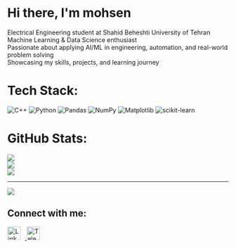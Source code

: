 # Hi there, I'm mohsen

 Electrical Engineering student at Shahid Beheshti University of Tehran   
 Machine Learning & Data Science enthusiast  
 Passionate about applying AI/ML in engineering, automation, and real-world problem solving    
 Showcasing my skills, projects, and learning journey

# Tech Stack:
![C++](https://img.shields.io/badge/c++-%2300599C.svg?style=for-the-badge&logo=c%2B%2B&logoColor=white) ![Python](https://img.shields.io/badge/python-3670A0?style=for-the-badge&logo=python&logoColor=ffdd54) ![Pandas](https://img.shields.io/badge/pandas-%23150458.svg?style=for-the-badge&logo=pandas&logoColor=white) ![NumPy](https://img.shields.io/badge/numpy-%23013243.svg?style=for-the-badge&logo=numpy&logoColor=white) ![Matplotlib](https://img.shields.io/badge/Matplotlib-%23ffffff.svg?style=for-the-badge&logo=Matplotlib&logoColor=black) ![scikit-learn](https://img.shields.io/badge/scikit--learn-%23F7931E.svg?style=for-the-badge&logo=scikit-learn&logoColor=white)
# GitHub Stats:
![](https://github-readme-stats.vercel.app/api?username=MohsenSafari83&theme=dark&hide_border=false&include_all_commits=false&count_private=false)<br/>
![](https://nirzak-streak-stats.vercel.app/?user=MohsenSafari83&theme=dark&hide_border=false)<br/>
![](https://github-readme-stats.vercel.app/api/top-langs/?username=MohsenSafari83&theme=dark&hide_border=false&include_all_commits=false&count_private=false&layout=compact)

---
[![](https://visitcount.itsvg.in/api?id=MohsenSafari83&icon=0&color=0)](https://visitcount.itsvg.in)

## Connect with me: 



<a href="https://www.https://www.linkedin.com/in/mohsenn-safari/" target="_blank">
  <img src="https://cdn.jsdelivr.net/gh/simple-icons/simple-icons/icons/linkedin.svg" alt="LinkedIn" width="30" height="30" style="fill:#0077B5; margin-right: 10px;">
</a>

<a href="https://t.me/Mohsenn_sri" target="_blank">
  <img src="https://cdn.jsdelivr.net/gh/simple-icons/simple-icons/icons/telegram.svg" alt="Telegram" width="30" height="30" style="fill:#26A5E4;">
</a>



<!-- Proudly created with GPRM ( https://gprm.itsvg.in ) -->
